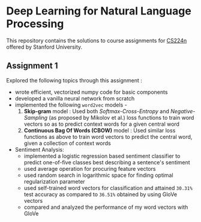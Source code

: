 # Deep Learning for Natural Language Processing
This repository contains the solutions to course assignments for [CS224n](http://web.stanford.edu/class/cs224n/) offered by Stanford University.
## Assignment 1
Explored the following topics through this assignment :
* wrote efficient, vectorized numpy code for basic components
* developed a vanilla neural network from scratch
* implemented the following `word2vec` models -
  1. **Skip-gram** model : Used both *Softmax-Cross-Entropy* and *Negative-Sampling* (as proposed by Mikolov et al.) loss functions to train word vectors so as to predict context words for a given central word
  2. **Continuous Bag Of Words (CBOW)** model : Used similar loss functions as above to train word vectors to predict the central word, given a collection of context words
* Sentiment Analysis:
  * implemented a logistic regression based sentiment classifier to predict one-of-five classes best  describing a sentence's sentiment
  * used average operation for procuring feature vectors
  * used random search in logarithmic space for finding optimal regularization parameter
  * used self-trained word vectors for classification and attained `30.31%` test accuracy as compared to `36.51%` obtained by using GloVe vectors
  * compared and analyzed the performance of my word vectors with GloVe
